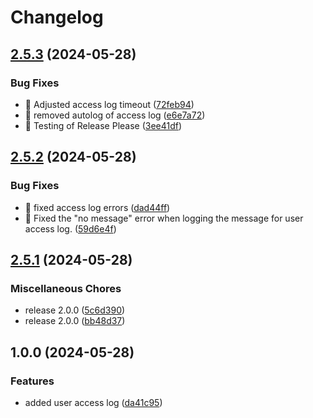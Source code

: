 # Changelog

## [2.5.3](https://github.com/rporteous1/SurfPlus/compare/v2.5.2...v2.5.3) (2024-05-28)


### Bug Fixes

* :bug: Adjusted access log timeout ([72feb94](https://github.com/rporteous1/SurfPlus/commit/72feb9460e6a42c38de033775aa3499753191056))
* :bug: removed autolog of access log ([e6e7a72](https://github.com/rporteous1/SurfPlus/commit/e6e7a72111054e8868917b81293323149e92154c))
* :bug: Testing of Release Please ([3ee41df](https://github.com/rporteous1/SurfPlus/commit/3ee41df5cf9086f9dff8faa6e2943089897d942c))

## [2.5.2](https://github.com/rporteous1/SurfPlus/compare/v2.5.1...v2.5.2) (2024-05-28)


### Bug Fixes

* :bug: fixed access log errors ([dad44ff](https://github.com/rporteous1/SurfPlus/commit/dad44ff52889c4f6bf7a0021a18f995c83c3809c))
* :bug: Fixed the "no message" error when logging the message for user access log. ([59d6e4f](https://github.com/rporteous1/SurfPlus/commit/59d6e4fbf012284d940cf18c4d73f76d6c4dc1d5))

## [2.5.1](https://github.com/rporteous1/SurfPlus/compare/v1.0.0...v2.5.1) (2024-05-28)


### Miscellaneous Chores

* release 2.0.0 ([5c6d390](https://github.com/rporteous1/SurfPlus/commit/5c6d39001a25c4891c793f55b9ceef85495893da))
* release 2.0.0 ([bb48d37](https://github.com/rporteous1/SurfPlus/commit/bb48d370514a41c6cc10afd2b30c8cecc9a3de9b))

## 1.0.0 (2024-05-28)


### Features

* added user access log ([da41c95](https://github.com/rporteous1/SurfPlus/commit/da41c9581abf8cdc5cc8ae6880be2cf16d4433ce))
